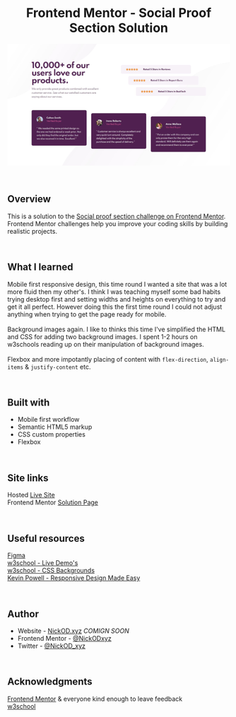 <h1 align="center">Frontend Mentor - Social Proof Section Solution</h1>

<img src="https://github.com/NickODxyz/FM-social-proof-section-master/blob/main/Preview.JPG?raw=true" ></img>

<br>

## Overview

This is a solution to the [Social proof section challenge on Frontend Mentor](https://www.frontendmentor.io/challenges/social-proof-section-6e0qTv_bA). Frontend Mentor challenges help you improve your coding skills by building realistic projects.

<br>

## What I learned

Mobile first responsive design, this time round I wanted a site that was a lot more fluid then my other's. I think I was teaching myself some bad habits trying desktop first and setting widths and heights on everything to try and get it all perfect. However doing this the first time round I could not adjust anything when trying to get the page ready for mobile.
<br>
<br>
Background images again. I like to thinks this time I've simplified the HTML and CSS for adding two background images. I spent 1-2 hours on w3schools reading up on their manipulation of background images.
<br>
<br>
Flexbox and more impotantly placing of content with `flex-direction`, `align-items` & `justify-content` etc.


<br>

## Built with

- Mobile first workflow
- Semantic HTML5 markup
- CSS custom properties
- Flexbox

<br>

## Site links
Hosted [Live Site](https://nickodxyz.github.io/FM-social-proof-section-master/)
<br>
Frontend Mentor [Solution Page]()

<br>

## Useful resources

[Figma](https://www.figma.com)
<br>
[w3school - Live Demo's](https://www.w3schools.com/cssref/playdemo.asp?filename=playcss_align-content)
<br>
[w3school - CSS Backgrounds](https://www.w3schools.com/css/css_background.asp)
<br>
[Kevin Powell - Responsive Design Made Easy](https://www.youtube.com/watch?v=bn-DQCifeQQ)

<br>

## Author

- Website - [NickOD.xyz](http://www.NickOD.xyz) <em>COMIGN SOON</em>
- Frontend Mentor - [@NickODxyz](https://www.frontendmentor.io/profile/NickODxyz)
- Twitter - [@NickOD_xyz](https://twitter.com/NickOD_xyz)

<br>

## Acknowledgments

[Frontend Mentor](https://www.frontendmentor.io/) & everyone kind enough to leave feedback
<br>
[w3school](https://www.w3schools.com/)